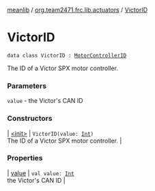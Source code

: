 [meanlib](../../index.md) / [org.team2471.frc.lib.actuators](../index.md) / [VictorID](./index.md)

# VictorID

`data class VictorID : `[`MotorControllerID`](../-motor-controller-i-d.md)

The ID of a Victor SPX motor controller.

### Parameters

`value` - the Victor's CAN ID

### Constructors

| [&lt;init&gt;](-init-.md) | `VictorID(value: `[`Int`](https://kotlinlang.org/api/latest/jvm/stdlib/kotlin/-int/index.html)`)`<br>The ID of a Victor SPX motor controller. |

### Properties

| [value](value.md) | `val value: `[`Int`](https://kotlinlang.org/api/latest/jvm/stdlib/kotlin/-int/index.html)<br>the Victor's CAN ID |

